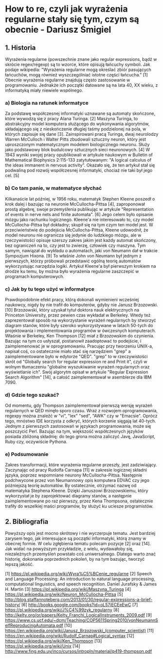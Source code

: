 # How to re, czyli jak wyrażenia regularne stały się tym, czym są obecnie - Dariusz Śmigiel #

## 1. Historia ##
Wyrażenia regularne (powszechnie znane jako regular expressions, bądź w skrócie regex/regexp) są to wzorce, które opisują łańcuchy symboli. Jak podaje wikipedia: "Wyrażenia regularne mogą określać zbiór pasujących łańcuchów, mogą również wyszczególniać istotne części łańcucha." [1] Obecnie wyrażenia regularne znajdują często zastosowanie w programowaniu. Jednakże ich początki datowane są na lata 40, XX wieku, z informatyką miały niewiele wspólnego.

### a) Biologia na ratunek informatyce ###
Za podstawę współczesnej informatyki uznawane są automaty skończone, które wywodzą się z pracy Alana Turinga. [2] Maszyna Turinga, to abstrakcyjny model komputera służącego do wykonywania algorytmów, składającego się z nieskończenie długiej taśmy podzielonej na pola, w których zapisuje się dane [3].
Zainspirowani pracą Turinga, dwaj neurolodzy Warren McCulloch i Walter Pitts zbudowali sztuczny neuron, który jest uproszczonym matematycznym modelem biologicznego neuronu. Służy jako podstawowy blok budulcowy sztucznych sieci neuronowych. [4] W 1943 wyniki swojej pracy opublikowali w artykule naukowym w Bulletin of Mathematical Biophysics 2:115-133 zatytułowanym: "A logical calculus of the ideas immanent in nervous activity". Okazało się, że ten artykuł stał się podwaliną pod rozwój współczesnej informatyki, chociaż nie taki był jego cel. [5]

### b) Co tam panie, w matematyce słychać ###
Kilkanaście lat później, w 1956 roku, matematyk Stephen Kleene poszedł o krok dalej i bazując na neuronie McCullocha-Pittsa [4], zaproponował prostą algebrę, swoje przemyślenia publikując w artykule "Representation of events in nerve nets and finite automata". [6] Jego celem było opisanie mózgu jako rachunku logicznego.
Kleene'a nie interesowało to, czy model McCullocha-Pittsa był dokładny; skupił się na tym czym ten model jest. W przeciwieństwie do podejścia McCullocha-Pittsa, Kleene udowodnił, że model neuronu nie ogranicza się jedynie do ludzkiego mózgu, ale w rzeczywistości opisuje szerszy zakres jakim jest każdy automat skończony, bez ograniczeń na to, czy jest to zwierzę, człowiek czy maszyna. Tym samym, nawiązał do wykładu o automatach, jaki von Neumann dał w trakcie Sympozjum Hixona. [9] To właśnie John von Neumann był jednym z pierwszych, którzy próbowali przedstawić ogólną teorię automatów wykorzystując narzędzia logiki.
Artykuł Kleene'a był pierwszym krokiem na drodze ku temu, by można było wyrażenia regularne zaszczepić w programach komputerowych.

### c) Jak by tu tego użyć w informatyce ###
Prawdopodobnie efekt pracy, którą dokonali wymienieni wcześniej naukowcy, nigdy by nie trafił do komputerów, gdyby nie Janusz Brzozowski. [10] Brzozowski, który uzyskał tytuł doktora nauk elektrycznych na Princeton University, przez pewien czas wykładał w Berkeley. Wtedy też zaprezentował sposób na wykorzystanie wyrażeń regularnych by stworzyć diagram stanów, które były szeroko wykorzystywane w latach 50-tych do projektowania i implementowania programów w ówczesnych komputerach.
Właśnie w Berkeley, Ken Thompson [12] miał z Brzozowskim do czynienia. Bazując na tym co usłyszał, postanowił zaadoptować to podejście, i zaimplemenować je w oprogramowaniu. Pracując przy tworzeniu UNIX-a, napisał coś, co ostatecznie miało stać się narzędziem "grep" a zaimplementowane było w edytorze "QED". "grep" to w rzeczywistości skrót od "Globally search for regular expression re and Print it", czyli w wolnym tłumaczeniu "globalne wyszukiwanie wyrażeń regularnych oraz wyświetlanie ich". Swój algorytm opisał w artykule "Regular Expression Search Algorithm" [14], a całość zaimplementował w asemblerze dla IBM 7090.

### d) Gdzie tego szukać? ###
Od momentu, gdy Thompson zaimplementował pierwszą wersję wyrażeń regularnych w QED minęło sporo czasu. Wraz z rozwojem oprogramowania, regexpy można znaleźć w "vi", "lex" "sed", "AWK" czy w "Emacsie". Oprócz tego, mnóstwo IDE korzysta z odkryć, których korzenie sięgają lat 40-tych.
Jednym z pierwszych zastosowań w językach programowania, może się poszczycić Perl. Bazując na tym, większość współczesnych języków posiada zbliżoną składnię: do tego grona można zaliczyć Javę, JavaScript, Ruby czy, oczywiście Pythona.

### e) Podsumowanie ###
Zakres transformacji, które wyrażenia regularne przeszły, jest zadziwiający. Zaczynając od pracy Rudolfa Carnapa [11] w zakresie logicznej składni języka, poprzez wspomniane neurony McCullocha-Pittsa. Następnie podchwycone przez von Neumannowy opis komputera EDVAC czy jego późniejszą teorię automatów. By ostatecznie, otrzymać nazwę od matematyka Stephena Kleene.
Dzięki Januszowi Brzozowskiemu, który wykorzystał je by zaprojektować diagramy stanów, a następnie zaimplementowane po raz pierwszy, przez Kena Thompsona, ostatecznie trafiły do wszelkiej maści programów, by służyć ku uciesze programistów.

## 2. Bibliografia ##
Powyższy opis jest mocno skrótowy i nie wyczerpuje tematu. Jest bardziej zarysem tego, jak interesujące są początki informatyki, którą znamy w obecnej formie. W celu zgłębienia tematu polecam pozycje [2] oraz [14]. Jak widać na powyższym przykładzie, z wielu, wydawałoby się, niezależnych przemyśleń powstało coś uniwersalnego. Dlatego warto znać historię, dokonania poprzednich pokoleń, by na tym bazując, tworzyć lepszą jakość.

[1] https://pl.wikipedia.org/wiki/Wyra%C5%BCenie_regularne
[2] Speech and Language Processing: An introduction to natural language processing, computational linguistics, and speech recognition. Daniel Jurafsky & James H. Martin
[3] https://pl.wikipedia.org/wiki/Maszyna_Turinga
[4] https://pl.wikipedia.org/wiki/Neuron_McCullocha-Pittsa
[5] http://blog.staffannoteberg.com/2013/01/30/regular-expressions-a-brief-history/
[6] http://books.google.com/books?id=oL57iECEeEwC
[7] https://pl.wikipedia.org/wiki/J%C4%99zyk_regularny
[8] http://kelty.org/or/papers/Kelty_Franchi_LogicalInstruments_2009.pdf
[9] https://www.cs.ucf.edu/~dcm/Teaching/COP5611Spring2010/vonNeumannSelfReproducingAutomata.pdf
[10] https://en.wikipedia.org/wiki/Janusz_Brzozowski_(computer_scientist)
[11] https://en.wikipedia.org/wiki/Rudolf_Carnap#Logical_syntax
[12] https://pl.wikipedia.org/wiki/Ken_Thompson
[13] https://pl.wikipedia.org/wiki/Unix
[14] http://www.fing.edu.uy/inco/cursos/intropln/material/p419-thompson.pdf
